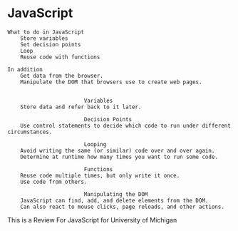 # JavaScript
    What to do in JavaScript
        Store variables
        Set decision points
        Loop
        Reuse code with functions

    In addition
        Get data from the browser.
        Manipulate the DOM that browsers use to create web pages.


                            Variables
        Store data and refer back to it later.

                            Decision Points
        Use control statements to decide which code to run under different circumstances.

                            Looping 
        Avoid writing the same (or similar) code over and over again.
        Determine at runtime how many times you want to run some code.

                            Functions
        Reuse code multiple times, but only write it once.
        Use code from others.

                            Manipulating the DOM
        JavaScript can find, add, and delete elements from the DOM.
        Can also react to mouse clicks, page reloads, and other actions.


This is a Review For JavaScript for University of Michigan
